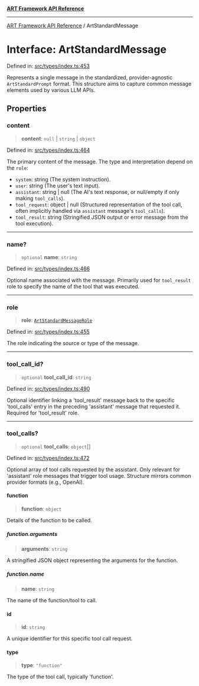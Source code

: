 [**ART Framework API Reference**](../README.md)

***

[ART Framework API Reference](../README.md) / ArtStandardMessage

# Interface: ArtStandardMessage

Defined in: [src/types/index.ts:453](https://github.com/hashangit/ART/blob/13d06b82b833201787abcae252aaec8212ec73f7/src/types/index.ts#L453)

Represents a single message in the standardized, provider-agnostic `ArtStandardPrompt` format.
This structure aims to capture common message elements used by various LLM APIs.

## Properties

### content

> **content**: `null` \| `string` \| `object`

Defined in: [src/types/index.ts:464](https://github.com/hashangit/ART/blob/13d06b82b833201787abcae252aaec8212ec73f7/src/types/index.ts#L464)

The primary content of the message. The type and interpretation depend on the `role`:
- `system`: string (The system instruction).
- `user`: string (The user's text input).
- `assistant`: string | null (The AI's text response, or null/empty if only making `tool_calls`).
- `tool_request`: object | null (Structured representation of the tool call, often implicitly handled via `assistant` message's `tool_calls`).
- `tool_result`: string (Stringified JSON output or error message from the tool execution).

***

### name?

> `optional` **name**: `string`

Defined in: [src/types/index.ts:466](https://github.com/hashangit/ART/blob/13d06b82b833201787abcae252aaec8212ec73f7/src/types/index.ts#L466)

Optional name associated with the message. Primarily used for `tool_result` role to specify the name of the tool that was executed.

***

### role

> **role**: [`ArtStandardMessageRole`](../type-aliases/ArtStandardMessageRole.md)

Defined in: [src/types/index.ts:455](https://github.com/hashangit/ART/blob/13d06b82b833201787abcae252aaec8212ec73f7/src/types/index.ts#L455)

The role indicating the source or type of the message.

***

### tool\_call\_id?

> `optional` **tool\_call\_id**: `string`

Defined in: [src/types/index.ts:490](https://github.com/hashangit/ART/blob/13d06b82b833201787abcae252aaec8212ec73f7/src/types/index.ts#L490)

Optional identifier linking a 'tool_result' message back to the specific 'tool_calls' entry
in the preceding 'assistant' message that requested it.
Required for 'tool_result' role.

***

### tool\_calls?

> `optional` **tool\_calls**: `object`[]

Defined in: [src/types/index.ts:472](https://github.com/hashangit/ART/blob/13d06b82b833201787abcae252aaec8212ec73f7/src/types/index.ts#L472)

Optional array of tool calls requested by the assistant.
Only relevant for 'assistant' role messages that trigger tool usage.
Structure mirrors common provider formats (e.g., OpenAI).

#### function

> **function**: `object`

Details of the function to be called.

##### function.arguments

> **arguments**: `string`

A stringified JSON object representing the arguments for the function.

##### function.name

> **name**: `string`

The name of the function/tool to call.

#### id

> **id**: `string`

A unique identifier for this specific tool call request.

#### type

> **type**: `"function"`

The type of the tool call, typically 'function'.
